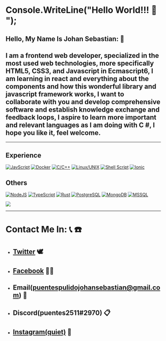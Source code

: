 # **Console.WriteLine("Hello World!!! :wave: ");**

## **Hello, My Name Is Johan Sebastian:** :monocle_face:  
## I am a frontend web developer, specialized in the most used web technologies, more specifically HTML5, CSS3, and Javascript in Ecmascript6, I am learning in react and everything about the components and how this wonderful library and javascript framework works, I want to collaborate with you and develop comprehensive software and establish knowledge exchange and feedback loops, I aspire to learn more important and relevant languages as I am doing with C #, I hope you like it, feel welcome.
***

## **Experience**
[![JavScript](https://img.shields.io/badge/JavaScript-✓-brightgreen.svg?style=flat&logo=JavaScript&labelColor=black)](https://developer.mozilla.org/es/docs/Web/JavaScript)
[![Docker](https://img.shields.io/badge/Docker-✓-brightgreen.svg?style=flat&logo=docker&labelColor=black)](https://docker.com)
[![C/C++](https://img.shields.io/badge/C/C++-✓-brightgreen.svg?style=flat&logo=C&labelColor=black)](https://www.programiz.com/c-programming)
[![Linux/UNIX](https://img.shields.io/badge/Gnu/Linux-✓-brightgreen.svg?style=flat&logo=linux&labelColor=black)](https://linuxfoundation.org/)
[![Shell Script](https://img.shields.io/badge/ShellScript-✓-brightgreen.svg?style=flat&logo=shell&labelColor=black)](https://www.shellscript.sh/)
[![Ionic](https://img.shields.io/badge/Ionic-✓-brightgreen.svg?style=flat&logo=ionic&labelColor=black)](https://ionicframework.com/)

## **Others**
[![NodeJS](https://img.shields.io/badge/NodeJS-✓-brightgreen.svg?style=flat&logo=Node.js&labelColor=black)](https://nodejs.org)
[![TypeScript](https://img.shields.io/badge/TypeScript-✓-brightgreen.svg?style=flat&logo=TypeScript&labelColor=black)](https://www.typescriptlang.org/)
[![Rust](https://img.shields.io/badge/Rust-✓-brightgreen.svg?style=flat&logo=Rust&labelColor=black)](https://www.rust-lang.org/)
[![PostgreSQL](https://img.shields.io/badge/PosgreSQL-✓-brightgreen.svg?style=flat&logo=PostgreSQL&labelColor=black)](https://www.postgresql.org/)
[![MongoDB](https://img.shields.io/badge/MongoDB-✓-brightgreen.svg?style=flat&logo=MongoDB&labelColor=black)](https://mongodb.com)
[![MSSQL](https://img.shields.io/badge/MsSQL-✓-brightgreen.svg?style=flat&logo=MicrosoftSQLServer&labelColor=black)](https://www.microsoft.com/es-es/sql-server/sql-server-downloads)

![](https://github-readme-stats.vercel.app/api?username=SebastianPuentesPulido&include_all_commits=true&count_private=true&show_icons=true&line_height=20&title_color=#81ecec&icon_color=#81ecec&text_color=a29bfe&bg_color=#a29bfe,130F40%22)
***

# **Contact Me In:** :telephone_receiver:  :telephone:
- ## **[Twitter](https://twitter.com/puentes_pulido)** :dove:
- ## **[Facebook](https://www.facebook.com/sebastian.puentespulido/)** :man_technologist:
- ## **Email(puentespulidojohansebastian@gmail.com)** :vibration_mode:
- ## **Discord(puentes2511#2970)** :clipboard:
- ## **[Instagram(quiet)](https://www.instagram.com/sebastianpuentespulido/)** :camera_flash:

